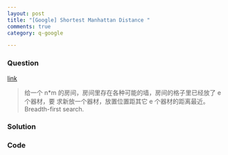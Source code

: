 ```yaml
---
layout: post
title: "[Google] Shortest Manhattan Distance "
comments: true
category: q-google

---
```


### Question 

[link](http://www.mitbbs.com/article_t/JobHunting/33054861.html)

> 给一个 n*m 的房间，房间里存在各种可能的墙，房间的格子里已经放了 e 个器材，要
求新放一个器材，放置位置距其它 e 个器材的距离最近。Breadth-first search.

### Solution 


### Code


